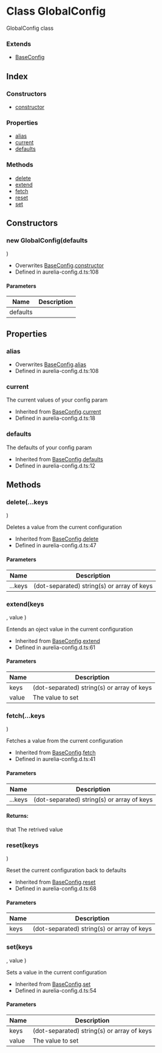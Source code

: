 # Class GlobalConfig
GlobalConfig class

### Extends
* <a href="_aurelia_config_.baseconfig.md" class="tsd-signature-type">BaseConfig</a>

## Index

### Constructors
* [constructor](_aurelia_config_.globalconfig.md#constructor)

### Properties
* [alias](_aurelia_config_.globalconfig.md#alias)
* [current](_aurelia_config_.globalconfig.md#current)
* [defaults](_aurelia_config_.globalconfig.md#defaults)

### Methods
* [delete](_aurelia_config_.globalconfig.md#delete)
* [extend](_aurelia_config_.globalconfig.md#extend)
* [fetch](_aurelia_config_.globalconfig.md#fetch)
* [reset](_aurelia_config_.globalconfig.md#reset)
* [set](_aurelia_config_.globalconfig.md#set)

## Constructors

### new GlobalConfig(defaults
  ) 

  
* Overwrites <a href="_aurelia_config_.baseconfig.md">BaseConfig</a>.<a href="_aurelia_config_.baseconfig.md#constructor">constructor</a>
* Defined in aurelia-config.d.ts:108


#### Parameters

| Name | Description |
| ---- | ---- 
| defaults |  |


## Properties

### alias

* Overwrites <a href="_aurelia_config_.baseconfig.md">BaseConfig</a>.<a href="_aurelia_config_.baseconfig.md#alias">alias</a>
* Defined in aurelia-config.d.ts:108


### current
The current values of your config param 

* Inherited from <a href="_aurelia_config_.baseconfig.md">BaseConfig</a>.<a href="_aurelia_config_.baseconfig.md#current">current</a>
* Defined in aurelia-config.d.ts:18


### defaults
The defaults of your config param 

* Inherited from <a href="_aurelia_config_.baseconfig.md">BaseConfig</a>.<a href="_aurelia_config_.baseconfig.md#defaults">defaults</a>
* Defined in aurelia-config.d.ts:12


## Methods

### delete(...keys
  ) 

Deletes a value from the current configuration  
* Inherited from <a href="_aurelia_config_.baseconfig.md">BaseConfig</a>.<a href="_aurelia_config_.baseconfig.md#delete">delete</a>
* Defined in aurelia-config.d.ts:47


#### Parameters

| Name | Description |
| ---- | ---- 
| ...keys | (dot-separated) string(s) or array of keys |


### extend(keys
  , value
  ) 

Entends an oject value in the current configuration  
* Inherited from <a href="_aurelia_config_.baseconfig.md">BaseConfig</a>.<a href="_aurelia_config_.baseconfig.md#extend">extend</a>
* Defined in aurelia-config.d.ts:61


#### Parameters

| Name | Description |
| ---- | ---- 
| keys | (dot-separated) string(s) or array of keys |
| value | The value to set |


### fetch(...keys
  ) 

Fetches a value from the current configuration  
* Inherited from <a href="_aurelia_config_.baseconfig.md">BaseConfig</a>.<a href="_aurelia_config_.baseconfig.md#fetch">fetch</a>
* Defined in aurelia-config.d.ts:41


#### Parameters

| Name | Description |
| ---- | ---- 
| ...keys | (dot-separated) string(s) or array of keys |

#### Returns:
  
that The retrived value


### reset(keys
  ) 

Reset the current configuration back to defaults  
* Inherited from <a href="_aurelia_config_.baseconfig.md">BaseConfig</a>.<a href="_aurelia_config_.baseconfig.md#reset">reset</a>
* Defined in aurelia-config.d.ts:68


#### Parameters

| Name | Description |
| ---- | ---- 
| keys | (dot-separated) string(s) or array of keys |


### set(keys
  , value
  ) 

Sets a value in the current configuration  
* Inherited from <a href="_aurelia_config_.baseconfig.md">BaseConfig</a>.<a href="_aurelia_config_.baseconfig.md#set">set</a>
* Defined in aurelia-config.d.ts:54


#### Parameters

| Name | Description |
| ---- | ---- 
| keys | (dot-separated) string(s) or array of keys |
| value | The value to set |


